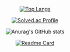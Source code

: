 <div align="center">



[![Top Langs](https://github-readme-stats.vercel.app/api/top-langs/?username=hyunmin2667)](https://github.com/hyunmin2667/github-readme-stats)

[![Solved.ac Profile](http://mazassumnida.wtf/api/v2/generate_badge?boj=hyunmin266)](https://solved.ac/hyunmin266/)

![Anurag's GitHub stats](https://github-readme-stats.vercel.app/api?username=hyunmin2667&show_icons=true&theme=radical)



[![Readme Card](https://github-readme-stats.vercel.app/api/pin/?username=hyunmin2667&repo=ssafy10-algorithm-study-to-gold)](https://github.com/hyunmin2667/ssafy10-algorithm-study-to-gold)
